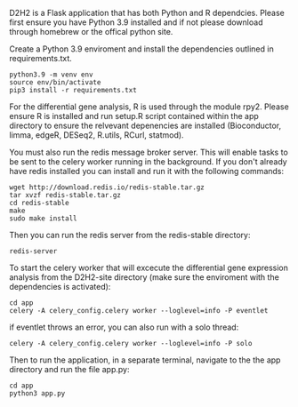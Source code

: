 D2H2 is a Flask application that has both Python and R dependcies. Please first ensure you have Python 3.9 installed and if not please download through homebrew or the offical python site.

Create a Python 3.9 enviroment and install the dependencies outlined in requirements.txt.

```
python3.9 -m venv env
source env/bin/activate
pip3 install -r requirements.txt
```

For the differential gene analysis, R is used through the module rpy2. Please ensure R is installed and run setup.R script contained within the app directory to ensure the relvevant depenencies are installed (Bioconductor, limma, edgeR, DESeq2, R.utils, RCurl, statmod).

You must also run the redis message broker server. This will enable tasks to be sent to the celery worker running in the background. If you don't already have redis installed you can install and run it with the following commands:

```
wget http://download.redis.io/redis-stable.tar.gz
tar xvzf redis-stable.tar.gz
cd redis-stable
make
sudo make install
```

Then you can run the redis server from the redis-stable directory:

```
redis-server
```

To start the celery worker that will excecute the differential gene expression analysis from the D2H2-site directory (make sure the enviroment with the dependencies is activated):

```
cd app
celery -A celery_config.celery worker --loglevel=info -P eventlet
```

if eventlet throws an error, you can also run with a solo thread:

```
celery -A celery_config.celery worker --loglevel=info -P solo
```

Then to run the application, in a separate terminal, navigate to the the app directory and run the file app.py:

```
cd app
python3 app.py
```


